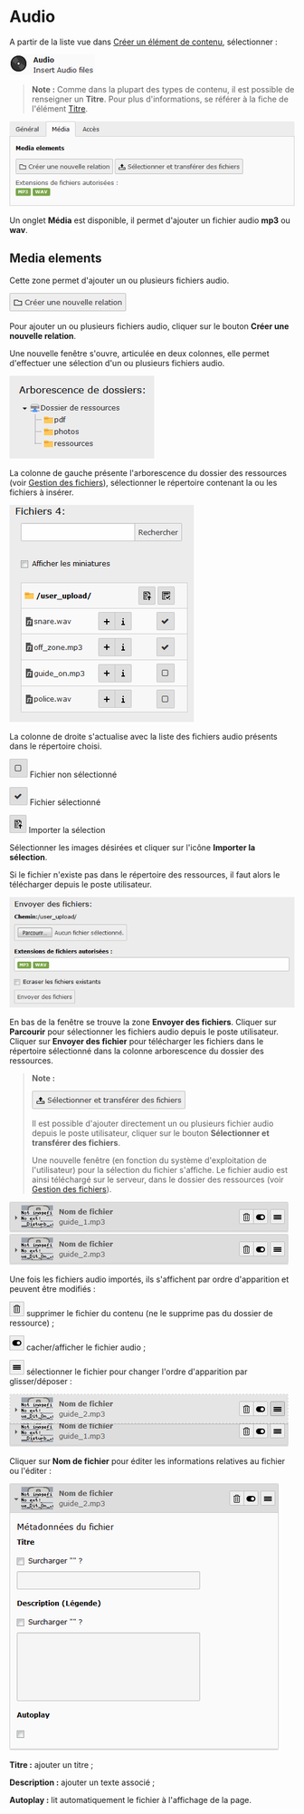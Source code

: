 # Audio

A partir de la liste vue dans [Créer un élément de contenu](../creer-un-element-de-contenu.md), sélectionner :

![](../../../.gitbook/assets/add_content_audio.png)

> **Note :** Comme dans la plupart des types de contenu, il est possible de renseigner un **Titre**. Pour plus d'informations, se référer à la fiche de l'élément [Titre](titre.md).

![](../../../.gitbook/assets/add_content_audio_ong.png)

Un onglet **Média** est disponible, il permet d'ajouter un fichier audio **mp3** ou **wav**.

## Media elements

Cette zone permet d'ajouter un ou plusieurs fichiers audio.

![](../../../.gitbook/assets/add_content_rel_btn.png)

Pour ajouter un ou plusieurs fichiers audio, cliquer sur le bouton **Créer une nouvelle relation**.

Une nouvelle fenêtre s'ouvre, articulée en deux colonnes, elle permet d'effectuer une sélection d'un ou plusieurs fichiers audio.

![](../../../.gitbook/assets/add_content_file1.png)

La colonne de gauche présente l'arborescence du dossier des ressources \(voir [Gestion des fichiers](https://www.gitbook.com/book/agrosup-dijon-eduter/guide-utilisation-typo3/edit#)\), sélectionner le répertoire contenant la ou les fichiers à insérer.

![](../../../.gitbook/assets/add_content_audio_select.png)

La colonne de droite s'actualise avec la liste des fichiers audio présents dans le répertoire choisi.

![](../../../.gitbook/assets/btn_selection_off.png) Fichier non sélectionné

![](../../../.gitbook/assets/btn_selection_on.png) Fichier sélectionné

![](../../../.gitbook/assets/btn_import.png) Importer la sélection

Sélectionner les images désirées et cliquer sur l'icône **Importer la sélection**.

Si le fichier n'existe pas dans le répertoire des ressources, il faut alors le télécharger depuis le poste utilisateur.

![](../../../.gitbook/assets/add_content_audio_up.png)

En bas de la fenêtre se trouve la zone **Envoyer des fichiers**. Cliquer sur **Parcourir** pour sélectionner les fichiers audio depuis le poste utilisateur. Cliquer sur **Envoyer des fichier** pour télécharger les fichiers dans le répertoire sélectionné dans la colonne arborescence du dossier des ressources.

> **Note :**
>
> ![](../../../.gitbook/assets/btn_import_img.png)
>
> Il est possible d'ajouter directement un ou plusieurs fichier audio depuis le poste utilisateur, cliquer sur le bouton **Sélectionner et transférer des fichiers**.
>
> Une nouvelle fenêtre \(en fonction du système d'exploitation de l'utilisateur\) pour la sélection du fichier s'affiche. Le fichier audio est ainsi téléchargé sur le serveur, dans le dossier des ressources \(voir [Gestion des fichiers](https://www.gitbook.com/book/agrosup-dijon-eduter/guide-utilisation-typo3/edit#)\).

![](../../../.gitbook/assets/add_content_audio_liste.png)

Une fois les fichiers audio importés, ils s'affichent par ordre d'apparition et peuvent être modifiés :

![](../../../.gitbook/assets/rm_btn%20%282%29.png) supprimer le fichier du contenu \(ne le supprime pas du dossier de ressource\) ;

![](../../../.gitbook/assets/hide_btn%20%282%29.png) cacher/afficher le fichier audio ;

![](../../../.gitbook/assets/btn_select.png) sélectionner le fichier pour changer l'ordre d'apparition par glisser/déposer :

![](../../../.gitbook/assets/add_content_audio_ordre.png)

Cliquer sur **Nom de fichier** pour éditer les informations relatives au fichier ou l'éditer :

![](../../../.gitbook/assets/add_content_audio_detail.png)

**Titre :** ajouter un titre ;

**Description :** ajouter un texte associé ;

**Autoplay :** lit automatiquement le fichier à l'affichage de la page.

